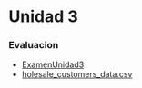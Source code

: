 # Unidad 3

### Evaluacion

* [ExamenUnidad3](https://github.com/Jonathan191012/DatosMasivos/blob/Unidad3/Evaluacion/ExamenUnidad3.scala) 
* [holesale_customers_data.csv](https://github.com/Jonathan191012/DatosMasivos/blob/Unidad3/Evaluacion/Wholesale_customers_data.csv)
